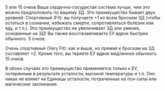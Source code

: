 5 или 15 очков
Ваша сердечно-сосудистая система лучше, чем это можно предположить по вашему ЗД. Это преимущество бывает двух уровней:
Спортивный (Fit): вы получаете +1 ко всем броскам ЗД (чтобы остаться в сознании, избежать смерти, сопротивляться болезни или яду, и т.п.). Это преимущество не увеличивает ЗД или умения, основанные на ЗД! Вы также восстанавливаете ЕУ вдвое быстрее обычного. 5 очков.

Очень спортивный (Very Fit): как и выше, но премия к броскам на ЗД составляет +2. Кроме того, вы теряете ЕУ вдвое медленнее обычного. 15 очков.

В обоих случаях это преимущество применяется только к ЕУ, потерянным в результате усталости, высокой температуры и т.п. Оно никак не влияет на Единицы усталости, потраченные на пси-силы или магические заклинания.